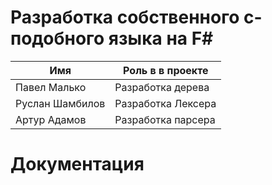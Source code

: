 # Разработка собственного с-подобного языка на F#

| **Имя**                                                              | **Роль в в проекте**              |
|----------------------------------------------------------------------|-----------------------------------|
| Павел Малько | Разработка дерева |
| Руслан Шамбилов | Разработка Лексера |
| Артур Адамов | Разработка парсера |

# Документация
